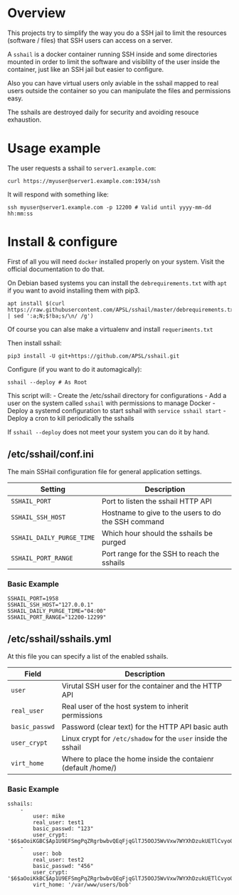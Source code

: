 # Overview

This projects try to simplify the way you do a SSH jail to limit
the resources (software / files) that SSH users can access on a server.

A `sshail` is a docker container running SSH inside and some directories
mounted in order to limit the software and visiblilty of the user inside
the container, just like an SSH jail but easier to configure.

Also you can have virtual users only aviable in the sshail mapped to
real users outside the container so you can manipulate the files
and permissions easy.

The sshails are destroyed daily for security and avoiding resouce exhaustion.

# Usage example

The user requests a sshail to `server1.example.com`:

    curl https://myuser@server1.example.com:1934/ssh

It will respond with something like:

    ssh myuser@server1.example.com -p 12200 # Valid until yyyy-mm-dd hh:mm:ss


# Install & configure

First of all you will need `docker` installed properly on your system. Visit
the official documentation to do that.

On Debian based systems you can install the `debrequirements.txt` with `apt` if you
want to avoid installing them with pip3.

    apt install $(curl https://raw.githubusercontent.com/APSL/sshail/master/debrequirements.txt | sed ':a;N;$!ba;s/\n/ /g')

Of course you can alse make a virtualenv and install `requeriments.txt`

Then install sshail:

    pip3 install -U git+https://github.com/APSL/sshail.git

Configure (if you want to do it automagically):

    sshail --deploy # As Root

This script will:
    - Create the /etc/sshail directory for configurations
    - Add a user on the system called `sshail` with permissions to manage Docker
    - Deploy a systemd configuration to start sshail with `service sshail start`
    - Deploy a cron to kill periodically the sshails

If `sshail --deploy` does not meet your system you can do it by hand.

## /etc/sshail/conf.ini

The main SSHail configuration file for general application settings.

| Setting                   | Description                                         |
|---------------------------|-----------------------------------------------------|
| `SSHAIL_PORT`             | Port to listen the sshail HTTP API                  |
| `SSHAIL_SSH_HOST`         | Hostname to give to the users to do the SSH command |
| `SSHAIL_DAILY_PURGE_TIME` | Which hour should the sshails be purged             |
| `SSHAIL_PORT_RANGE`       | Port range for the SSH to reach the sshails         |


### Basic Example

    SSHAIL_PORT=1958
    SSHAIL_SSH_HOST="127.0.0.1"
    SSHAIL_DAILY_PURGE_TIME="04:00"
    SSHAIL_PORT_RANGE="12200-12299"


## /etc/sshail/sshails.yml

At this file you can specify a list of the enabled sshails.

| Field          | Description                                                    |
|----------------|----------------------------------------------------------------|
| `user`         | Virutal SSH user for the container and the HTTP API            |
| `real_user`    | Real user of the host system to inherit permissions            |
| `basic_passwd` | Password (clear text) for the HTTP API basic auth              |
| `user_crypt`   | Linux crypt for `/etc/shadow` for the `user` inside the sshail |
| `virt_home`    | Where to place the home inside the contaienr (default /home/)  |

### Basic Example

    sshails:
        -
            user: mike
            real_user: test1
            basic_passwd: "123"
            user_crypt: '$6$aOoiKGBC$Ap1U9EFSmgPqZRgrbwbvQEqFjqGlTJ5OOJ5WvVxw7WYXhDzukUETlCvyo0iPkFzIHWgNKfQ227VuBcyyyyyyyy'
        -
            user: bob
            real_user: test2
            basic_passwd: "456"
            user_crypt: '$6$aOoiKkBC$Ap1U9EFSmgPqZRgrbwbvQEqFjqGlTJ5OOJ5WvVxw7WYXhDzukUETlCvyo0iPkFzIHWgNKfQ227VuBcwzzzzzzz'
            virt_home: '/var/www/users/bob'
